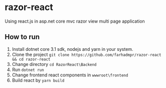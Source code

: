 # razor-react
Using react.js in asp.net core mvc razor view multi page application

## How to run
1. Install dotnet core 3.1 sdk, nodejs and yarn in your system.
2. Clone the project `git clone https://github.com/farhadmpr/razor-react && cd razor-react`
3. Change directory `cd RazorReact\Backend`
4. Run `dotnet run`
5. Change frontend react components in `wwwroot\frontend`
6. Build react by `yarn build`
